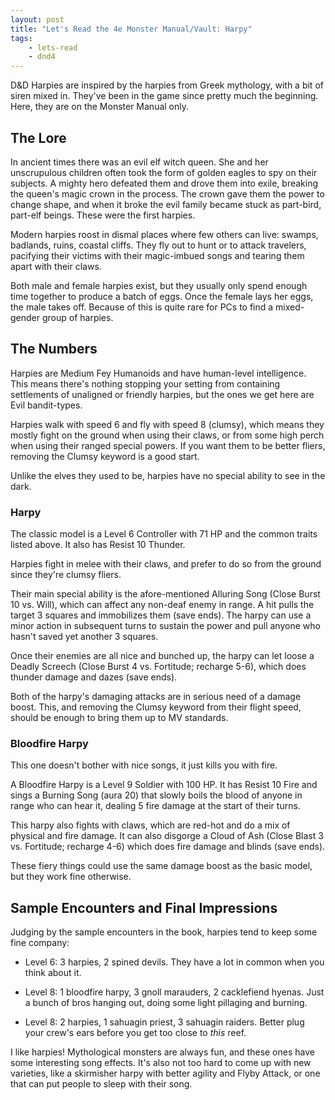 ```yaml
---
layout: post
title: "Let's Read the 4e Monster Manual/Vault: Harpy"
tags:
    - lets-read
    - dnd4
---
```


D&D Harpies are inspired by the harpies from Greek mythology, with a bit of
siren mixed in. They've been in the game since pretty much the beginning. Here,
they are on the Monster Manual only.

## The Lore

In ancient times there was an evil elf witch queen. She and her unscrupulous
children often took the form of golden eagles to spy on their subjects. A mighty
hero defeated them and drove them into exile, breaking the queen's magic crown
in the process. The crown gave them the power to change shape, and when it broke
the evil family became stuck as part-bird, part-elf beings. These were the first
harpies.

Modern harpies roost in dismal places where few others can live: swamps,
badlands, ruins, coastal cliffs. They fly out to hunt or to attack travelers,
pacifying their victims with their magic-imbued songs and tearing them apart
with their claws.

Both male and female harpies exist, but they usually only spend enough time
together to produce a batch of eggs. Once the female lays her eggs, the male
takes off. Because of this is quite rare for PCs to find a mixed-gender group of
harpies.

## The Numbers

Harpies are Medium Fey Humanoids and have human-level intelligence. This means
there's nothing stopping your setting from containing settlements of unaligned
or friendly harpies, but the ones we get here are Evil bandit-types.

Harpies walk with speed 6 and fly with speed 8 (clumsy), which means they mostly
fight on the ground when using their claws, or from some high perch when using
their ranged special powers. If you want them to be better fliers, removing the
Clumsy keyword is a good start.

Unlike the elves they used to be, harpies have no special ability to see in the
dark.

### Harpy

The classic model is a Level 6 Controller with 71 HP and the common traits
listed above. It also has Resist 10 Thunder.

Harpies fight in melee with their claws, and prefer to do so from the ground
since they're clumsy fliers.

Their main special ability is the afore-mentioned Alluring Song (Close Burst 10
vs. Will), which can affect any non-deaf enemy in range. A hit pulls the target
3 squares and immobilizes them (save ends). The harpy can use a minor action in
subsequent turns to sustain the power and pull anyone who hasn't saved yet
another 3 squares.

Once their enemies are all nice and bunched up, the harpy can let loose a Deadly
Screech (Close Burst 4 vs. Fortitude; recharge 5-6), which does thunder damage
and dazes (save ends).

Both of the harpy's damaging attacks are in serious need of a damage
boost. This, and removing the Clumsy keyword from their flight speed, should be
enough to bring them up to MV standards.

### Bloodfire Harpy

This one doesn't bother with nice songs, it just kills you with fire.

A Bloodfire Harpy is a Level 9 Soldier with 100 HP. It has Resist 10 Fire and
sings a Burning Song (aura 20) that slowly boils the blood of anyone in range
who can hear it, dealing 5 fire damage at the start of their turns.

This harpy also fights with claws, which are red-hot and do a mix of physical
and fire damage. It can also disgorge a Cloud of Ash (Close Blast 3
vs. Fortitude; recharge 4-6) which does fire damage and blinds (save ends).

These fiery things could use the same damage boost as the basic model, but they
work fine otherwise.

## Sample Encounters and Final Impressions

Judging by the sample encounters in the book, harpies tend to keep some fine
company:

- Level 6: 3 harpies, 2 spined devils. They have a lot in common when you think
  about it.

- Level 8: 1 bloodfire harpy, 3 gnoll marauders, 2 cacklefiend hyenas. Just a
  bunch of bros hanging out, doing some light pillaging and burning.

- Level 8: 2 harpies, 1 sahuagin priest, 3 sahuagin raiders. Better plug your
  crew's ears before you get too close to _this_ reef.

I like harpies! Mythological monsters are always fun, and these ones have some
interesting song effects. It's also not too hard to come up with new varieties,
like a skirmisher harpy with better agility and Flyby Attack, or one that can
put people to sleep with their song.
